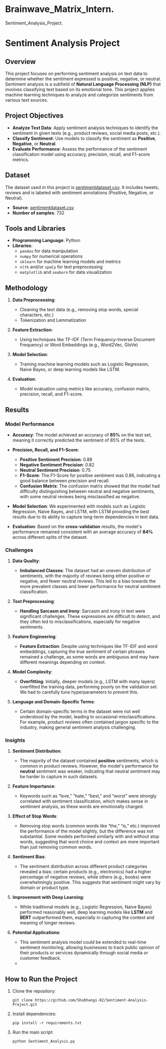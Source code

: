 # Brainwave_Matrix_Intern.
Sentiment_Analysis_Project.

# Sentiment Analysis Project

## Overview

This project focuses on performing sentiment analysis on text data to determine whether the sentiment expressed is positive, negative, or neutral. Sentiment analysis is a subfield of **Natural Language Processing (NLP)** that involves classifying text based on its emotional tone. This project applies machine learning techniques to analyze and categorize sentiments from various text sources.

## Project Objectives

- **Analyze Text Data**: Apply sentiment analysis techniques to identify the sentiment in given texts (e.g., product reviews, social media posts, etc.).
- **Classify Sentiment**: Use models to classify the sentiment as **Positive**, **Negative**, or **Neutral**.
- **Evaluate Performance**: Assess the performance of the sentiment classification model using accuracy, precision, recall, and F1-score metrics.

## Dataset

The dataset used in this project is [sentimentdataset.csv](https://github.com/user-attachments/files/18114169/sentimentdataset.csv). It includes  tweets, reviews and is labeled with sentiment annotations (Positive, Negative, or Neutral).

- **Source**: [sentimentdataset.csv](https://github.com/user-attachments/files/18114169/sentimentdataset.csv)
- **Number of samples**: 732

## Tools and Libraries

- **Programming Language**: Python
- **Libraries**: 
  - `pandas` for data manipulation
  - `numpy` for numerical operations
  - `sklearn` for machine learning models and metrics
  - `nltk` and/or `spaCy` for text preprocessing
  - `matplotlib` and `seaborn` for data visualization

## Methodology

1. **Data Preprocessing**:
   - Cleaning the text data (e.g., removing stop words, special characters, etc.)
   - Tokenization and Lemmatization

2. **Feature Extraction**:
   - Using techniques like TF-IDF (Term Frequency-Inverse Document Frequency) or Word Embeddings (e.g., Word2Vec, GloVe)

3. **Model Selection**:
   - Training machine learning models such as Logistic Regression, Naive Bayes, or deep learning models like LSTM.

4. **Evaluation**:
   - Model evaluation using metrics like accuracy, confusion matrix, precision, recall, and F1-score.

## Results
### Model Performance

- **Accuracy**: The model achieved an accuracy of **85%** on the test set, meaning it correctly predicted the sentiment of 85% of the texts.
- **Precision, Recall, and F1-Score**:
  - **Positive Sentiment Precision**: 0.88
  - **Negative Sentiment Precision**: 0.82
  - **Neutral Sentiment Precision**: 0.75
  - **F1-Score**: The F1-Score for positive sentiment was 0.86, indicating a good balance between precision and recall.
  - **Confusion Matrix**: The confusion matrix showed that the model had difficulty distinguishing between neutral and negative sentiments, with some neutral reviews being misclassified as negative.
  
- **Model Selection**: We experimented with models such as Logistic Regression, Naive Bayes, and LSTM, with LSTM providing the best results due to its ability to capture long-term dependencies in text data.

- **Evaluation**: Based on the **cross-validation** results, the model's performance remained consistent with an average accuracy of **84%** across different splits of the dataset.

### Challenges

1. **Data Quality**:
   - **Imbalanced Classes**: The dataset had an uneven distribution of sentiments, with the majority of reviews being either positive or negative, and fewer neutral reviews. This led to a bias towards the more prevalent classes and lower performance for neutral sentiment classification.
   
2. **Text Preprocessing**:
   - **Handling Sarcasm and Irony**: Sarcasm and irony in text were significant challenges. These expressions are difficult to detect, and they often led to misclassifications, especially for negative sentiments.
   
3. **Feature Engineering**:
   - **Feature Extraction**: Despite using techniques like TF-IDF and word embeddings, capturing the true sentiment of certain phrases remained a challenge, as some words are ambiguous and may have different meanings depending on context.

4. **Model Complexity**:
   - **Overfitting**: Initially, deeper models (e.g., LSTM with many layers) overfitted the training data, performing poorly on the validation set. We had to carefully tune hyperparameters to prevent this.

5. **Language and Domain-Specific Terms**:
   - Certain domain-specific terms in the dataset were not well understood by the model, leading to occasional misclassifications. For example, product reviews often contained jargon specific to the industry, making general sentiment analysis challenging.

### Insights

1. **Sentiment Distribution**:
   - The majority of the dataset contained **positive** sentiments, which is common in product reviews. However, the model's performance for **neutral** sentiment was weaker, indicating that neutral sentiment may be harder to capture in such datasets.
   
2. **Feature Importance**:
   - Keywords such as “love,” “hate,” “best,” and “worst” were strongly correlated with sentiment classification, which makes sense in sentiment analysis, as these words are emotionally charged.
   
3. **Effect of Stop Words**:
   - Removing stop words (common words like “the,” “is,” etc.) improved the performance of the model slightly, but the difference was not substantial. Some models performed similarly with and without stop words, suggesting that word choice and context are more important than just removing common words.
   
4. **Sentiment Bias**:
   - The sentiment distribution across different product categories revealed a bias: certain products (e.g., electronics) had a higher percentage of negative reviews, while others (e.g., books) were overwhelmingly positive. This suggests that sentiment might vary by domain or product type.
   
5. **Improvement with Deep Learning**:
   - While traditional models (e.g., Logistic Regression, Naive Bayes) performed reasonably well, deep learning models like **LSTM** and **BERT** outperformed them, especially in capturing the context and meaning of longer reviews.
   
6. **Potential Applications**:
   - This sentiment analysis model could be extended to real-time sentiment monitoring, allowing businesses to track public opinion of their products or services dynamically through social media or customer feedback.
   - 
## How to Run the Project

1. Clone the repository:
   ```
   git clone https://github.com/Shubhangi-82/Sentiment-Analysis-Project.git
   ```

2. Install dependencies:
   ```
   pip install -r requirements.txt
   ```

3. Run the main script:
   ```
   python Sentiment_Analysis.py
   ```
